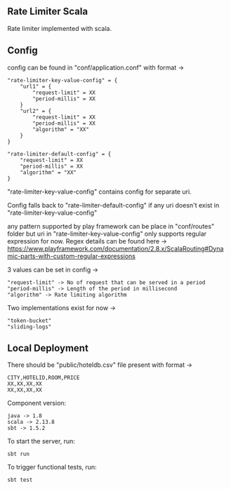 Rate Limiter Scala
------------------
Rate limiter implemented with scala.

Config
------
config can be found in "conf/application.conf" with format ->

```
"rate-limiter-key-value-config" = {
    "url1" = {
        "request-limit" = XX
        "period-millis" = XX
    }
    "url2" = {
        "request-limit" = XX
        "period-millis" = XX
        "algorithm" = "XX"
    }
}

"rate-limiter-default-config" = {
    "request-limit" = XX
    "period-millis" = XX
    "algorithm" = "XX"
}
```
"rate-limiter-key-value-config" contains config for separate uri.

Config falls back to "rate-limiter-default-config" if any uri doesn't exist in "rate-limiter-key-value-config"

any pattern supported by play framework can be place in "conf/routes" folder but uri in "rate-limiter-key-value-config" only supports regular expression for now. Regex details can be found here -> https://www.playframework.com/documentation/2.8.x/ScalaRouting#Dynamic-parts-with-custom-regular-expressions

3 values can be set in config ->

    "request-limit" -> No of request that can be served in a period
    "period-millis" -> Length of the period in millisecond
    "algorithm" -> Rate limiting algorithm

Two implementations exist for now ->

    "token-bucket"
    "sliding-logs"


Local Deployment
----------
There should be "public/hoteldb.csv" file present with format ->
    
    CITY,HOTELID,ROOM,PRICE
    XX,XX,XX,XX
    XX,XX,XX,XX

Component version:

    java -> 1.8
    scala -> 2.13.8
    sbt -> 1.5.2

To start the server, run:

    sbt run

To trigger functional tests, run:

    sbt test
